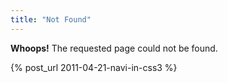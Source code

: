 ```yaml
---
title: "Not Found"
---
```


**Whoops!** The requested page could not be found.

{% post_url 2011-04-21-navi-in-css3 %}